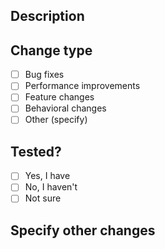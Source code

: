 ## Description
<!-- Describe about your pull request. Note that you need to be as more descriptive as you can so we can understand this request. -->


## Change type
<!-- Specify what kind of changes you made. -->
- [ ] Bug fixes
- [ ] Performance improvements
- [ ] Feature changes
- [ ] Behavioral changes
- [ ] Other (specify)

## Tested?
<!-- Have you tested your changes? -->
- [ ] Yes, I have
- [ ] No, I haven't
- [ ] Not sure

## Specify other changes
<!-- Specify the changes that wouldn't fit into the selection. -->
